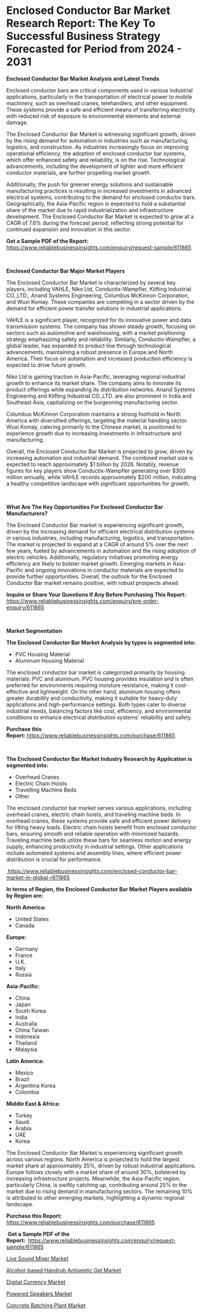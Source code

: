 <p><h1>Enclosed Conductor Bar Market Research Report: The Key To Successful Business Strategy Forecasted for Period from 2024 - 2031</h1></p><p><strong>Enclosed Conductor Bar Market Analysis and Latest Trends</strong></p>
<p><p>Enclosed conductor bars are critical components used in various industrial applications, particularly in the transportation of electrical power to mobile machinery, such as overhead cranes, telehandlers, and other equipment. These systems provide a safe and efficient means of transferring electricity with reduced risk of exposure to environmental elements and external damage.</p><p>The Enclosed Conductor Bar Market is witnessing significant growth, driven by the rising demand for automation in industries such as manufacturing, logistics, and construction. As industries increasingly focus on improving operational efficiency, the adoption of enclosed conductor bar systems, which offer enhanced safety and reliability, is on the rise. Technological advancements, including the development of lighter and more efficient conductor materials, are further propelling market growth.</p><p>Additionally, the push for greener energy solutions and sustainable manufacturing practices is resulting in increased investments in advanced electrical systems, contributing to the demand for enclosed conductor bars. Geographically, the Asia-Pacific region is expected to hold a substantial share of the market due to rapid industrialization and infrastructure development. The Enclosed Conductor Bar Market is expected to grow at a CAGR of 7.6% during the forecast period, reflecting strong potential for continued expansion and innovation in this sector.</p></p>
<p><strong>Get a Sample PDF of the Report:&nbsp;</strong> <a href="https://www.reliablebusinessinsights.com/enquiry/request-sample/611865?utm_campaign=1091&utm_medium=2&utm_source=Github&utm_content=ia&utm_term=29092024&utm_id=enclosed-conductor-bar">https://www.reliablebusinessinsights.com/enquiry/request-sample/611865</a></p>
<p>&nbsp;</p>
<p><strong>Enclosed Conductor Bar Major Market Players</strong></p>
<p><p>The Enclosed Conductor Bar Market is characterized by several key players, including VAHLE, Niko Ltd, Conductix-Wampfler, Klifting Industrial CO.,LTD., Anand Systems Engineering, Columbus McKinnon Corporation, and Wuxi Komay. These companies are competing in a sector driven by the demand for efficient power transfer solutions in industrial applications.</p><p>VAHLE is a significant player, recognized for its innovative power and data transmission systems. The company has shown steady growth, focusing on sectors such as automotive and warehousing, with a market positioning strategy emphasizing safety and reliability. Similarly, Conductix-Wampfler, a global leader, has expanded its product line through technological advancements, maintaining a robust presence in Europe and North America. Their focus on automation and increased production efficiency is expected to drive future growth.</p><p>Niko Ltd is gaining traction in Asia-Pacific, leveraging regional industrial growth to enhance its market share. The company aims to innovate its product offerings while expanding its distribution networks. Anand Systems Engineering and Klifting Industrial CO.,LTD. are also prominent in India and Southeast Asia, capitalizing on the burgeoning manufacturing sector.</p><p>Columbus McKinnon Corporation maintains a strong foothold in North America with diversified offerings, targeting the material handling sector. Wuxi Komay, catering primarily to the Chinese market, is positioned to experience growth due to increasing investments in infrastructure and manufacturing.</p><p>Overall, the Enclosed Conductor Bar Market is projected to grow, driven by increasing automation and industrial demand. The combined market size is expected to reach approximately $1 billion by 2026. Notably, revenue figures for key players show Conductix-Wampfler generating over $300 million annually, while VAHLE records approximately $200 million, indicating a healthy competitive landscape with significant opportunities for growth.</p></p>
<p>&nbsp;</p>
<p><strong>What Are The Key Opportunities For Enclosed Conductor Bar Manufacturers?</strong></p>
<p><p>The Enclosed Conductor Bar market is experiencing significant growth, driven by the increasing demand for efficient electrical distribution systems in various industries, including manufacturing, logistics, and transportation. The market is projected to expand at a CAGR of around 5% over the next few years, fueled by advancements in automation and the rising adoption of electric vehicles. Additionally, regulatory initiatives promoting energy efficiency are likely to bolster market growth. Emerging markets in Asia-Pacific and ongoing innovations in conductor materials are expected to provide further opportunities. Overall, the outlook for the Enclosed Conductor Bar market remains positive, with robust prospects ahead.</p></p>
<p><strong>Inquire or Share Your Questions If Any Before Purchasing This Report:</strong> <a href="https://www.reliablebusinessinsights.com/enquiry/pre-order-enquiry/611865?utm_campaign=1091&utm_medium=2&utm_source=Github&utm_content=ia&utm_term=29092024&utm_id=enclosed-conductor-bar">https://www.reliablebusinessinsights.com/enquiry/pre-order-enquiry/611865</a></p>
<p>&nbsp;</p>
<p><strong>Market Segmentation</strong></p>
<p><strong>The Enclosed Conductor Bar Market Analysis by types is segmented into:</strong></p>
<p><ul><li>PVC Housing Material</li><li>Aluminum Housing Material</li></ul></p>
<p><p>The enclosed conductor bar market is categorized primarily by housing materials: PVC and aluminum. PVC housing provides insulation and is often preferred for environments requiring moisture resistance, making it cost-effective and lightweight. On the other hand, aluminum housing offers greater durability and conductivity, making it suitable for heavy-duty applications and high-performance settings. Both types cater to diverse industrial needs, balancing factors like cost, efficiency, and environmental conditions to enhance electrical distribution systems' reliability and safety.</p></p>
<p><strong>Purchase this Report:&nbsp;</strong><a href="https://www.reliablebusinessinsights.com/purchase/611865?utm_campaign=1091&utm_medium=2&utm_source=Github&utm_content=ia&utm_term=29092024&utm_id=enclosed-conductor-bar">https://www.reliablebusinessinsights.com/purchase/611865</a></p>
<p>&nbsp;</p>
<p><strong>The Enclosed Conductor Bar Market Industry Research by Application is segmented into:</strong></p>
<p><ul><li>Overhead Cranes</li><li>Electric Chain Hoists</li><li>Travelling Machine Beds</li><li>Other</li></ul></p>
<p><p>The enclosed conductor bar market serves various applications, including overhead cranes, electric chain hoists, and traveling machine beds. In overhead cranes, these systems provide safe and efficient power delivery for lifting heavy loads. Electric chain hoists benefit from enclosed conductor bars, ensuring smooth and reliable operation with minimized hazards. Traveling machine beds utilize these bars for seamless motion and energy supply, enhancing productivity in industrial settings. Other applications include automated systems and assembly lines, where efficient power distribution is crucial for performance.</p></p>
<p><a href="https://www.reliablebusinessinsights.com/enclosed-conductor-bar-market-in-global-r611865?utm_campaign=1091&utm_medium=2&utm_source=Github&utm_content=ia&utm_term=29092024&utm_id=enclosed-conductor-bar">&nbsp;https://www.reliablebusinessinsights.com/enclosed-conductor-bar-market-in-global-r611865</a></p>
<p><strong>In terms of Region, the Enclosed Conductor Bar Market Players available by Region are:</strong></p>
<p>
    <p> <strong> North America: </strong>
        <ul>
            <li>United States</li>
            <li>Canada</li>
        </ul>
        </p> 
    <p> <strong> Europe: </strong>
        <ul>
            <li>Germany</li>
            <li>France</li>
            <li>U.K.</li>
            <li>Italy</li>
            <li>Russia</li>
        </ul>
        </p> 
    <p> <strong> Asia-Pacific: </strong>
        <ul>
            <li>China</li>
            <li>Japan</li>
            <li>South Korea</li>
            <li>India</li>
            <li>Australia</li>
            <li>China Taiwan</li>
            <li>Indonesia</li>
            <li>Thailand</li>
            <li>Malaysia</li>
        </ul>
        </p> 
    <p> <strong> Latin America: </strong>
        <ul>
            <li>Mexico</li>
            <li>Brazil</li>
            <li>Argentina Korea</li>
            <li>Colombia</li>
        </ul>
        </p> 
    <p> <strong> Middle East & Africa: </strong>
        <ul>
            <li>Turkey</li>
            <li>Saudi</li>
            <li>Arabia</li>
            <li>UAE</li>
            <li>Korea</li>
        </ul>
    </p>
    </p>
<p><p>The Enclosed Conductor Bar Market is experiencing significant growth across various regions. North America is projected to hold the largest market share at approximately 35%, driven by robust industrial applications. Europe follows closely with a market share of around 30%, bolstered by increasing infrastructure projects. Meanwhile, the Asia-Pacific region, particularly China, is swiftly catching up, contributing around 25% to the market due to rising demand in manufacturing sectors. The remaining 10% is attributed to other emerging markets, highlighting a dynamic regional landscape.</p></p>
<p><strong>Purchase this Report: </strong><a href="https://www.reliablebusinessinsights.com/purchase/611865?utm_campaign=1091&utm_medium=2&utm_source=Github&utm_content=ia&utm_term=29092024&utm_id=enclosed-conductor-bar">https://www.reliablebusinessinsights.com/purchase/611865</a></p>
<p>&nbsp;<strong>Get a Sample PDF of the Report:&nbsp;&nbsp;</strong><a href="https://www.reliablebusinessinsights.com/enquiry/request-sample/611865?utm_campaign=1091&utm_medium=2&utm_source=Github&utm_content=ia&utm_term=29092024&utm_id=enclosed-conductor-bar">https://www.reliablebusinessinsights.com/enquiry/request-sample/611865</a></p>
<p><strong></strong></p>
<p><p><a href="https://issuu.com/reportprime-2/docs/live-sound-mixer-market-size-2030.p_676d52b5bf8bfb?utm_campaign=1091&utm_medium=2&utm_source=Github&utm_content=ia&utm_term=29092024&utm_id=enclosed-conductor-bar">Live Sound Mixer Market</a></p><p><a href="https://github.com/ClaraRSutton/Market-Research-Report-List-1/blob/main/alcohol-based-handrub-antiseptic-gel-market.md?utm_campaign=1091&utm_medium=2&utm_source=Github&utm_content=ia&utm_term=29092024&utm_id=enclosed-conductor-bar">Alcohol-based Handrub Antiseptic Gel Market</a></p><p><a href="https://www.linkedin.com/pulse/digital-currency-market-forecasts-trends-impact-analysis-2024-qquue?utm_campaign=1091&utm_medium=2&utm_source=Github&utm_content=ia&utm_term=29092024&utm_id=enclosed-conductor-bar">Digital Currency Market</a></p><p><a href="https://issuu.com/reportprime-2/docs/powered-speakers-market-size-2030.p_99690cf2179a08?utm_campaign=1091&utm_medium=2&utm_source=Github&utm_content=ia&utm_term=29092024&utm_id=enclosed-conductor-bar">Powered Speakers Market</a></p><p><a href="https://www.linkedin.com/pulse/concrete-batching-plant-market-global-regional-analysis-x8xme?utm_campaign=1091&utm_medium=2&utm_source=Github&utm_content=ia&utm_term=29092024&utm_id=enclosed-conductor-bar">Concrete Batching Plant Market</a></p></p>